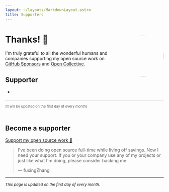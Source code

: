 ```yaml
---
layout: ~/layouts/MarkdownLayout.astro
title: Supporters
---
```


<style is:inline>
.reward-price {
	font-size: 14px;
	position: relative;
	bottom: 2px;
	left: 2px;
	letter-spacing: 0;
}

#thanks-gif {
	margin-top: 30px;
	margin-left: 20px;
	border-radius: 50%;
}

.sponsor {
	box-sizing: border-box;
	display: inline-block;
	vertical-align: middle;
	padding: 20px 0;
	margin-right: 40px;
}

.sponsor:last-of-type {
	margin-right: 0;
}

.sponsor img {
	padding: 0;
	margin: 0;
	box-shadow: none;
}

@media (prefers-color-scheme: dark) {
	.sponsor {
		background-color: #fff;
		border-radius: 5px;
		margin: 20px 0;
		padding: 20px;
		position: unset !important;
	}
}

.silver-sponsor .sponsor {
	display: block;
}

/* Fix the Twitter widget width on mobile */
twitterwidget {
	width: unset !important;
}
</style>

<img id="thanks-gif" src="https://user-images.githubusercontent.com/170270/34912417-66acc388-f8e1-11e7-8350-8e7a321ef97f.gif" width="130" align="right" class="hidden sm:block">

# Thanks! <span class="pl-2">🙌</span>

I'm truly grateful to all the wonderful humans and companies supporting my open source work on [GitHub Sponsors](https://github.com/sponsors/sandhope) and [Open Collective](https://opencollective.com/sandhope).

<!-- ## <span>🦄🌈</span> Sponsor <span class="reward-price">[$1500/month](https://github.com/sponsors/sandhope)</span>

None -->

<!-- ## <span>🦄</span> Sponsor <span class="reward-price not-prose">[$1000/month](https://www.patreon.com/bePatron?c=95723&rid=1917470)</span>

<a href="https://github.com" class="sponsor" rel="nofollow" style="position:relative;left:-3px">
	<img src="/assets/thanks/github-logo.svg" width="310" alt="GitHub">
</a>
<br>
<br> -->

<!-- ## Silver sponsor <span class="reward-price not-prose">[$100/month](https://www.patreon.com/bePatron?c=95723&rid=1917312)</span>

<div class="silver-sponsor">
	<a href="https://eslint.org" class="sponsor" rel="nofollow">
		<img src="/assets/thanks/eslint-logo.png" width="200" alt="ESLint">
	</a>
</div> -->

<!-- ## Top supporter <span class="reward-price not-prose">[$50/month](https://www.patreon.com/bePatron?c=95723&rid=1917313)</span>

- [Passbolt](https://github.com/passbolt) -->

<!-- ## Supporter <span class="reward-price not-prose">[$10/month](https://www.patreon.com/bePatron?c=95723&rid=1917314)</span>

- [Gabriel Csapo](https://github.com/gabrielcsapo) -->

## Supporter

-

<hr style="opacity:0.3;margin:20px 0 10px 0">
<small style="margin-bottom:20px;display:inline-block;font-size:11px;opacity:0.7">(It will be updated on the first day of every month)</small>

## Become a supporter

[Support my open source work 🙌](donate)

<blockquote class="twitter-tweet" data-lang="en"><p lang="en" dir="ltr">I&#39;ve been doing open source full-time while living off savings. Now I need your support. If you or your company use any of my projects or just like what I&#39;m doing, please consider backing me.</p>&mdash; fuxingZhang</blockquote>
<script async src="https://platform.twitter.com/widgets.js" charset="utf-8"></script>

<!-- ## Previous supporters

I'm forever thankful to these people and companies that have previously supported me.

- [Shaun Harrison](https://github.com/shnhrrsn) -->

---

<i style="font-size:12px">This page is updated on the first day of every month.</i>
